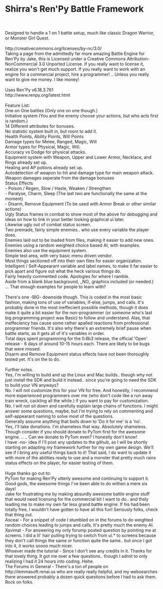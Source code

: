 Shirra's Ren'Py Battle Framework
=================
<br>
<br>Designed to handle a 1 on 1 battle setup, much like classic Dragon Warrior, or Monster Girl Quest.
<br>
<br>http://creativecommons.org/licenses/by-nc/3.0/
<br>Taking a page from the admittedly far more amazing Battle Engine for Ren'Py by Jake, this is Licensed under a Creative Commons Attribution-NonCommercial 3.0 Unported License.  If you really want to license it, realize you won't get much support.  If you really want to work with an engine for a commercial project, hire a programmer!  .. Unless you really want to give me money.  I like money!
<br>
<br>Uses Ren'Py v6.18.3.761
<br>http://www.renpy.org/latest.html
<br>
<br>Feature List:
<br>  One on One battles (Only one on one though.)
<br>  Initiative system (You and the enemy choose your actions, but who acts first is random.)
<br>  14 Different attributes for bonuses.
<br>  No statistic system built in, but room to add it.
<br>  Health Points, Ability Points, Will Points
<br>  Damage types for Melee, Ranged, Magic, Will
<br>  Armor types for Physical, Magic, Will.
<br>  Accuracy vs Dodge for physical attacks.
<br>  Equipment system with Weapon, Upper and Lower Armor, Necklace, and Rings already set up.
<br>  Healing and AP potions already set up.
<br>  Autodetection of weapon to-hit and damage type for main weapon attack.
<br>  Weapon damages seperate from the damage bonuses
<br>  Status Effects
<br>  - Poison / Regen, Slow / Haste, Weaken / Strengthen
<br>  - Paralyse, Charm, Sleep (The last two are functionally the same at the moment)
<br>  - Disarm, Remove Equipment (To be used with Armor Break or other similar actions)
<br>  Ugly Status frames in combat to show most of the above for debugging and ideas on how to link in your better looking graphical ui later.
<br>  Likewise ugly out of combat status screen.
<br>  Two premade, fairly simple enemies.. who use every variable the player does.
<br>  Enemies laid out to be loaded from files, making it easier to add new ones.
<br>  Enemies using a random weighted choice based AI, with examples.
<br>  Enemies also use the equipment system.
<br>  Simple test area, with very basic menu driven vendor.
<br>  Most things sectioned off into their own files for easier organization.
<br>  Intelligent / Self-Appearant variable and label names, to make it far easier to pick apart and figure out what the heck various things do.
<br>  Fairly heavily commented code.  Apologies for where I ramble.
<br>  Aside from a blank blue background, _NO_ graphics included (or needed.) 
<br>   ... That enough examples for people to learn with?
<br>
<br>There's one -BIG- downside though.  This is coded in the most basic fashion, making tons of use of variables, if-else, jumps, and calls.  It's probably done in the most ineffecient possible methods, though it does make it quite a bit easier for the non-programmer (or someone who's last big programming project was Basic) to follow and understand.  Alas, that ineffeciency has cause some rather apalled reactions from professional programmer friends.  It's also why there's an extremely brief pause when battle starts, as it gets all of it's variables in order.
<br>Total days spent programming for the 0.6b3 release, the official 'Open' release - 6 days of around 10-15 hours each.  There are likely to be bugs that were missed.
<br>Disarm and Remove Equipment status effects have not been thoroughly tested yet.  It's on the to do.
<br>
<br>Further notes.
<br>  Yes, I'm willing to build and up the Linux and Mac builds.. though why not just install the SDK and build it instead.. since you're going to need the SDK to build your VN anyways?
<br>  No.  I will not customize this for your VN for free.  And honestly, I recommend more experienced programmers over me (who don't code like a run away train wreck, cackling all the while.) if you want to pay for customization.
<br>  No.  I will not sit down and carefully explain large chains of functions.  I might answer some questions, maybe, but I'm trying to rely on commenting and self-appearant naming to solve most of the questions.
<br>  Generally assume anything that boils down to 'Do it for me' is a 'no'.
<br>  Yes, I'll take donations.  I'm shameless that way.  Absolutely shameless.  Though consider if you should donate to PyTom first for the awesome engine.  .. .. Can we donate to PyTom even?  I honestly don't know!
<br>  I have -no- idea if I'll post any updates to the github, as I will be shortly starting on adapting my framework further for my own game design.  We'll see if I bring any useful things back to it!  That said, I do want to update it with more of the abilities ready to use and a monster that pretty much rains status effects on the player, for easier testing of them.
<br>
<br>Huge thanks go out to:
<br>  PyTom for making Ren'Py utterly awesome and continuing to support it.  Good gods, the awesome things I've been able to do withen a mere six days!
<br>  Jake for frustrating me by making absurdly awesome battle engine stuff that would need licensing for the commercial bit I want to do.. and thsly leading me to make my own far less grand battle engine.  If his had been totally free, I wouldn't have gotten to have all this fun!  Seriously folks, check that thing out.
<br>  Asceai - For a snippet of code I stumbled on in the forums to do weighted random choices leading to jumps and calls.  It's pretty much the enemy AI.
<br>  Xavimat - For answering my only forump posted question by pointing me at screens.  I did a lil' hair pulling trying to switch from ui.* to screens because they don't call things the same or function quite the same.. but once I got into it, it works soooo much nicer.
<br>  Whoever made the tutorial - Since I don't see any credits in it.  Thanks for that lovely thing.  It got me over a few questions.. though I admit to only realizing I had it 24 hours into coding.  Hehe.
<br>  The Forums In General - There's a ton of people on http://lemmasoft.renai.us who are really really helpful, and my websearches there answered probably a dozen quick questions before I had to ask them.
<br>    Rock on folks.
